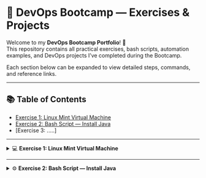 # 🧰 DevOps Bootcamp — Exercises & Projects  
Welcome to my **DevOps Bootcamp Portfolio**! 🚀  
This repository contains all practical exercises, bash scripts, automation examples, and DevOps projects I’ve completed during the Bootcamp.  

Each section below can be expanded to view detailed steps, commands, and reference links.  

---

## 📚 Table of Contents
- [Exercise 1: Linux Mint Virtual Machine](#exercise-1-linux-mint-virtual-machine)
- [Exercise 2: Bash Script — Install Java](#exercise-2-bash-script---install-java)
- [Exercise 3: .....]

---

<details>
<summary>💻 <strong>Exercise 1: Linux Mint Virtual Machine</strong></summary>
<br/>

### 🖥️ Objective
Set up a Linux Mint virtual machine to be used as your primary DevOps environment.

---

### 📥 Download Page
- [Linux Mint Official Download](https://linuxmint.com/download.php)

### 📘 Installation Guide
- [Linux Mint Installation Guide](https://linuxmint-installation-guide.readthedocs.io/en/latest/)

### ☁️ Alternative: Run Mint Online
If you face issues running Mint locally, you can use this free browser-based VM:  
- [Run Linux Mint Online](https://www.onworks.net/component/content/article?id=65735:free-linux-mint-online)

📝 _Click **“Run Online”**, and it will spin up a new Mint OS instance in your browser._

</details>

---

<details>
<summary>⚙️ <strong>Exercise 2: Bash Script — Install Java</strong></summary>
<br/>

### 🧠 Task Description
Write a **bash script** using **Vim** that installs the latest Java version and verifies the installation with `java -version`.

After installation, the script checks:
1. Whether Java is installed at all  
2. Whether an **older Java version** (lower than 11) is installed  
3. Whether a **Java version 11 or higher** is installed  

✅ Installation is successful if condition #3 is met.

---

### 💡 Hint
You can use the `awk` command to extract specific parts of text.  
Example:
```bash
echo "apple banana cherry" | awk '{print $2}'
# Output: banana
